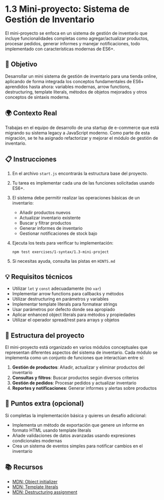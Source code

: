 # 1.3 Mini-proyecto: Sistema de Gestión de Inventario

El mini-proyecto se enfoca en un sistema de gestión de inventario que incluye funcionalidades completas como agregar/actualizar productos, procesar pedidos, generar informes y manejar notificaciones, todo implementado con características modernas de ES6+.

## 🎯 Objetivo

Desarrollar un mini sistema de gestión de inventario para una tienda online, aplicando de forma integrada los conceptos fundamentales de ES6+ aprendidos hasta ahora: variables modernas, arrow functions, destructuring, template literals, métodos de objetos mejorados y otros conceptos de sintaxis moderna.

## 🌍 Contexto Real

Trabajas en el equipo de desarrollo de una startup de e-commerce que está migrando su sistema legacy a JavaScript moderno. Como parte de esta migración, se te ha asignado refactorizar y mejorar el módulo de gestión de inventario.

## 📋 Instrucciones

1. En el archivo `start.js` encontrarás la estructura base del proyecto.
2. Tu tarea es implementar cada una de las funciones solicitadas usando ES6+.
3. El sistema debe permitir realizar las operaciones básicas de un inventario:
   - Añadir productos nuevos
   - Actualizar inventario existente
   - Buscar y filtrar productos
   - Generar informes de inventario
   - Gestionar notificaciones de stock bajo

4. Ejecuta los tests para verificar tu implementación:

    ```shell
    npm test exercises/1-syntax/1.3-mini-project
    ```

5. Si necesitas ayuda, consulta las pistas en `HINTS.md`

## 💡 Requisitos técnicos

- Utilizar `let` y `const` adecuadamente (no `var`)
- Implementar arrow functions para callbacks y métodos
- Utilizar destructuring en parámetros y variables
- Implementar template literals para formatear strings
- Usar parámetros por defecto donde sea apropiado
- Aplicar enhanced object literals para métodos y propiedades
- Utilizar el operador spread/rest para arrays y objetos

## 🧩 Estructura del proyecto

El mini-proyecto está organizado en varios módulos conceptuales que representan diferentes aspectos del sistema de inventario. Cada módulo se implementa como un conjunto de funciones que interactúan entre sí:

1. **Gestión de productos**: Añadir, actualizar y eliminar productos del inventario
2. **Consultas y filtros**: Buscar productos según diversos criterios
3. **Gestión de pedidos**: Procesar pedidos y actualizar inventario
4. **Reportes y notificaciones**: Generar informes y alertas sobre productos

## 🚀 Puntos extra (opcional)

Si completas la implementación básica y quieres un desafío adicional:

- Implementa un método de exportación que genere un informe en formato HTML usando template literals
- Añade validaciones de datos avanzadas usando expresiones condicionales modernas
- Crea un sistema de eventos simples para notificar cambios en el inventario

## 📚 Recursos

- [MDN: Object initializer](https://developer.mozilla.org/es/docs/Web/JavaScript/Reference/Operators/Object_initializer)
- [MDN: Template literals](https://developer.mozilla.org/es/docs/Web/JavaScript/Reference/Template_literals)
- [MDN: Destructuring assignment](https://developer.mozilla.org/es/docs/Web/JavaScript/Reference/Operators/Destructuring_assignment)
